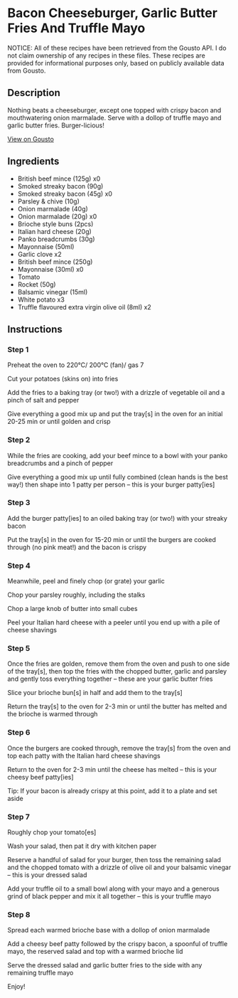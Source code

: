 # Bacon Cheeseburger, Garlic Butter Fries And Truffle Mayo

NOTICE: All of these recipes have been retrieved from the Gousto API. I do not claim ownership of any recipes in these files. These recipes are provided for informational purposes only, based on publicly available data from Gousto.

## Description

Nothing beats a cheeseburger, except one topped with crispy bacon and mouthwatering onion marmalade. Serve with a dollop of truffle mayo and garlic butter fries. Burger-licious!

[View on Gousto](https://www.gousto.co.uk/recipes/cookbook/bacon-cheeseburger-garlic-butter-fries-and-truffle-mayo)

## Ingredients

- British beef mince (125g) x0
- Smoked streaky bacon (90g)
- Smoked streaky bacon (45g) x0
- Parsley & chive (10g)
- Onion marmalade (40g)
- Onion marmalade (20g) x0
- Brioche style buns (2pcs)
- Italian hard cheese (20g)
- Panko breadcrumbs (30g)
- Mayonnaise (50ml)
- Garlic clove x2
- British beef mince (250g)
- Mayonnaise (30ml) x0
- Tomato
- Rocket (50g)
- Balsamic vinegar (15ml)
- White potato x3
- Truffle flavoured extra virgin olive oil (8ml) x2

## Instructions


### Step 1

Preheat the oven to 220°C/ 200°C (fan)/ gas 7

Cut your potatoes (skins on) into fries

Add the fries to a baking tray (or two!) with a drizzle of vegetable oil and a pinch of salt and pepper

Give everything a good mix up and put the tray[s] in the oven for an initial 20-25 min or until golden and crisp


### Step 2

While the fries are cooking, add your beef mince to a bowl with your panko breadcrumbs and a pinch of pepper

Give everything a good mix up until fully combined (clean hands is the best way!) then shape into 1 patty per person – this is your burger patty[ies]


### Step 3

Add the burger patty[ies] to an oiled baking tray (or two!) with your streaky bacon

Put the tray[s] in the oven for 15-20 min or until the burgers are cooked through (no pink meat!) and the bacon is crispy


### Step 4

Meanwhile, peel and finely chop (or grate) your garlic

Chop your parsley roughly, including the stalks

Chop a large knob of butter into small cubes

Peel your Italian hard cheese with a peeler until you end up with a pile of cheese shavings


### Step 5

Once the fries are golden, remove them from the oven and push to one side of the tray[s], then top the fries with the chopped butter, garlic and parsley and gently toss everything together – these are your garlic butter fries

Slice your brioche bun[s] in half and add them to the tray[s]

Return the tray[s] to the oven for 2-3 min or until the butter has melted and the brioche is warmed through


### Step 6

Once the burgers are cooked through, remove the tray[s] from the oven and top each patty with the Italian hard cheese shavings

Return to the oven for 2-3 min until the cheese has melted – this is your cheesy beef patty[ies]

Tip: If your bacon is already crispy at this point, add it to a plate and set aside


### Step 7

Roughly chop your tomato[es]

Wash your salad, then pat it dry with kitchen paper

Reserve a handful of salad for your burger, then toss the remaining salad and the chopped tomato with a drizzle of olive oil and your balsamic vinegar – this is your dressed salad

Add your truffle oil to a small bowl along with your mayo and a generous grind of black pepper and mix it all together – this is your truffle mayo

### Step 8

Spread each warmed brioche base with a dollop of onion marmalade

Add a cheesy beef patty followed by the crispy bacon, a spoonful of truffle mayo, the reserved salad and top with a warmed brioche lid

Serve the dressed salad and garlic butter fries to the side with any remaining truffle mayo

Enjoy!

